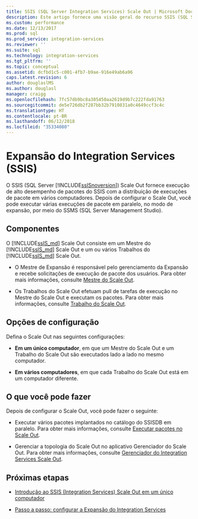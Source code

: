 ```yaml
---
title: SSIS (SQL Server Integration Services) Scale Out | Microsoft Docs
description: Este artigo fornece uma visão geral do recurso SSIS (SQL Server Integration Services) Scale Out, que oferece execução de alto desempenho de pacotes SSIS
ms.custom: performance
ms.date: 12/13/2017
ms.prod: sql
ms.prod_service: integration-services
ms.reviewer: ''
ms.suite: sql
ms.technology: integration-services
ms.tgt_pltfrm: ''
ms.topic: conceptual
ms.assetid: dcfbd1c5-c001-4fb7-b9ae-916e49ab6a96
caps.latest.revision: 6
author: douglaslMS
ms.author: douglasl
manager: craigg
ms.openlocfilehash: 7fc57db9bc8a305450aa2619d9b7c222fda91763
ms.sourcegitcommit: de5e726db2f287bb32b7910831a0c4649ccf3c4c
ms.translationtype: HT
ms.contentlocale: pt-BR
ms.lasthandoff: 06/12/2018
ms.locfileid: "35334080"
---
```

# <a name="integration-services-ssis-scale-out"></a>Expansão do Integration Services (SSIS)
O SSIS (SQL Server [!INCLUDE[ssISnoversion](../../includes/ssisnoversion-md.md)]) Scale Out fornece execução de alto desempenho de pacotes do SSIS com a distribuição de execuções de pacote em vários computadores. Depois de configurar o Scale Out, você pode executar várias execuções de pacote em paralelo, no modo de expansão, por meio do SSMS (SQL Server Management Studio).

## <a name="components"></a>Componentes
O [!INCLUDE[ssIS_md](../../includes/ssis-md.md)] Scale Out consiste em um Mestre do [!INCLUDE[ssIS_md](../../includes/ssis-md.md)] Scale Out e um ou vários Trabalhos do [!INCLUDE[ssIS_md](../../includes/ssis-md.md)] Scale Out.

-   O Mestre de Expansão é responsável pelo gerenciamento da Expansão e recebe solicitações de execução de pacote dos usuários. Para obter mais informações, consulte [Mestre do Scale Out](integration-services-ssis-scale-out-master.md).

-   Os Trabalhos do Scale Out efetuam pull de tarefas de execução no Mestre do Scale Out e executam os pacotes. Para obter mais informações, consulte [Trabalho do Scale Out](integration-services-ssis-scale-out-worker.md).

## <a name="configuration-options"></a>Opções de configuração
Defina o Scale Out nas seguintes configurações:

-   **Em um único computador**, em que um Mestre do Scale Out e um Trabalho do Scale Out são executados lado a lado no mesmo computador.

-   **Em vários computadores**, em que cada Trabalho do Scale Out está em um computador diferente.

## <a name="what-you-can-do"></a>O que você pode fazer
Depois de configurar o Scale Out, você pode fazer o seguinte:

-   Executar vários pacotes implantados no catálogo do SSISDB em paralelo. Para obter mais informações, consulte [Executar pacotes no Scale Out](run-packages-in-integration-services-ssis-scale-out.md).

-   Gerenciar a topologia do Scale Out no aplicativo Gerenciador do Scale Out. Para obter mais informações, consulte [Gerenciador do Integration Services Scale Out](integration-services-ssis-scale-out-manager.md).

## <a name="next-steps"></a>Próximas etapas
-   [Introdução ao SSIS (Integration Services) Scale Out em um único computador](get-started-with-ssis-scale-out-onebox.md)

-   [Passo a passo: configurar a Expansão do Integration Services](walkthrough-set-up-integration-services-scale-out.md)
